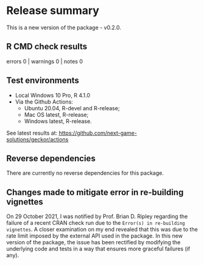 # Release summary

This is a new version of the package - v0.2.0.


## R CMD check results

errors 0 | warnings 0 | notes 0


## Test environments

* Local Windows 10 Pro, R 4.1.0
* Via the Github Actions:
  * Ubuntu 20.04, R-devel and R-release;
  * Mac OS latest, R-release;
  * Windows latest, R-release.
  
See latest results at: https://github.com/next-game-solutions/geckor/actions


## Reverse dependencies

There are currently no reverse dependencies for this package.


## Changes made to mitigate error in re-building vignettes

On 29 October 2021, I was notified by Prof. Brian D. Ripley regarding the failure of a recent CRAN check run due to the `Error(s) in re-building vignettes`. A closer examination on my end revealed that this was due to the rate limit imposed by the external API used in the package. In this new version of the package, the issue has been rectified by modifying the underlying code and tests in a way that ensures more graceful failures (if any).
